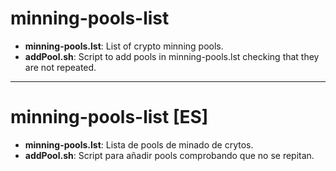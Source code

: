 # minning-pools-list
- **minning-pools.lst**: List of crypto minning pools.
- **addPool.sh**: Script to add pools in minning-pools.lst checking that they are not repeated.


-----
# minning-pools-list [ES]
- **minning-pools.lst**: Lista de pools de minado de crytos.
- **addPool.sh**: Script para añadir pools comprobando que no se repitan.
